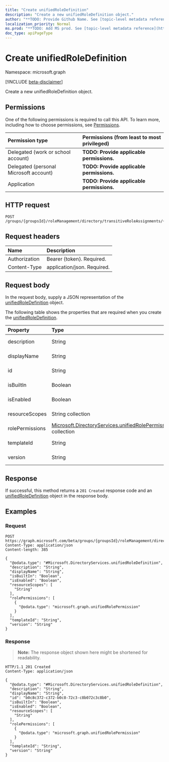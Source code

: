 ```yaml
---
title: "Create unifiedRoleDefinition"
description: "Create a new unifiedRoleDefinition object."
author: "**TODO: Provide Github Name. See [topic-level metadata reference](https://msgo.azurewebsites.net/add/document/guidelines/metadata.html#topic-level-metadata)**"
localization_priority: Normal
ms.prod: "**TODO: Add MS prod. See [topic-level metadata reference](https://msgo.azurewebsites.net/add/document/guidelines/metadata.html#topic-level-metadata)**"
doc_type: apiPageType
---
```


# Create unifiedRoleDefinition
Namespace: microsoft.graph

[!INCLUDE [beta-disclaimer](../../includes/beta-disclaimer.md)]

Create a new unifiedRoleDefinition object.

## Permissions
One of the following permissions is required to call this API. To learn more, including how to choose permissions, see [Permissions](/graph/permissions-reference).

|Permission type|Permissions (from least to most privileged)|
|:---|:---|
|Delegated (work or school account)|**TODO: Provide applicable permissions.**|
|Delegated (personal Microsoft account)|**TODO: Provide applicable permissions.**|
|Application|**TODO: Provide applicable permissions.**|

## HTTP request

<!-- {
  "blockType": "ignored"
}
-->
``` http
POST /groups/{groupsId}/roleManagement/directory/transitiveRoleAssignments/{unifiedRoleAssignmentId}/roleDefinition/inheritsPermissionsFrom
```

## Request headers
|Name|Description|
|:---|:---|
|Authorization|Bearer {token}. Required.|
|Content-Type|application/json. Required.|

## Request body
In the request body, supply a JSON representation of the [unifiedRoleDefinition](../resources/unifiedroledefinition.md) object.

The following table shows the properties that are required when you create the [unifiedRoleDefinition](../resources/unifiedroledefinition.md).

|Property|Type|Description|
|:---|:---|:---|
|description|String|**TODO: Add Description**|
|displayName|String|**TODO: Add Description**|
|id|String|**TODO: Add Description**|
|isBuiltIn|Boolean|**TODO: Add Description**|
|isEnabled|Boolean|**TODO: Add Description**|
|resourceScopes|String collection|**TODO: Add Description**|
|rolePermissions|[Microsoft.DirectoryServices.unifiedRolePermission](../resources/unifiedrolepermission.md) collection|**TODO: Add Description**|
|templateId|String|**TODO: Add Description**|
|version|String|**TODO: Add Description**|



## Response

If successful, this method returns a `201 Created` response code and an [unifiedRoleDefinition](../resources/unifiedroledefinition.md) object in the response body.

## Examples

### Request
<!-- {
  "blockType": "request",
  "name": "create_unifiedroledefinition_from_"
}
-->
``` http
POST https://graph.microsoft.com/beta/groups/{groupsId}/roleManagement/directory/transitiveRoleAssignments/{unifiedRoleAssignmentId}/roleDefinition/inheritsPermissionsFrom
Content-Type: application/json
Content-length: 385

{
  "@odata.type": "#Microsoft.DirectoryServices.unifiedRoleDefinition",
  "description": "String",
  "displayName": "String",
  "isBuiltIn": "Boolean",
  "isEnabled": "Boolean",
  "resourceScopes": [
    "String"
  ],
  "rolePermissions": [
    {
      "@odata.type": "microsoft.graph.unifiedRolePermission"
    }
  ],
  "templateId": "String",
  "version": "String"
}
```


### Response
>**Note:** The response object shown here might be shortened for readability.
<!-- {
  "blockType": "response",
  "truncated": true,
  "@odata.type": "Microsoft.DirectoryServices.unifiedRoleDefinition"
}
-->
``` http
HTTP/1.1 201 Created
Content-Type: application/json

{
  "@odata.type": "#Microsoft.DirectoryServices.unifiedRoleDefinition",
  "description": "String",
  "displayName": "String",
  "id": "b0c8c372-c372-b0c8-72c3-c8b072c3c8b0",
  "isBuiltIn": "Boolean",
  "isEnabled": "Boolean",
  "resourceScopes": [
    "String"
  ],
  "rolePermissions": [
    {
      "@odata.type": "microsoft.graph.unifiedRolePermission"
    }
  ],
  "templateId": "String",
  "version": "String"
}
```

